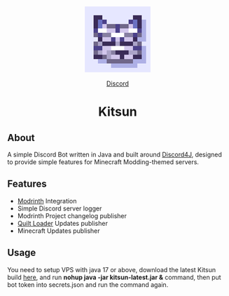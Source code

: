 <div align="center">
<img alt="Icon" src="src/main/resources/kitsun_icon.png" width="150">

[Discord](https://discord.gg/DcemWeskeZ)
# Kitsun
</div>

## About
A simple Discord Bot written in Java and built around [Discord4J](https://github.com/Discord4J/Discord4J), designed to provide simple features for Minecraft Modding-themed servers.

## Features
- [Modrinth](https://modrinth.com) Integration
- Simple Discord server logger
- Modrinth Project changelog publisher
- [Quilt Loader](https://quiltmc.org) Updates publisher
- Minecraft Updates publisher

## Usage
You need to setup VPS with java 17 or above, download the latest Kitsun build [here](https://maven.pinkgoosik.ru/ru/pinkgoosik/kitsun/latest), and run **nohup java -jar kitsun-latest.jar &** command, then put bot token into secrets.json and run the command again.
